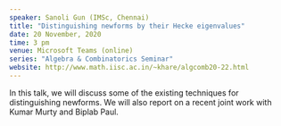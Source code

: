 ```yaml
---
speaker: Sanoli Gun (IMSc, Chennai)
title: "Distinguishing newforms by their Hecke eigenvalues"
date: 20 November, 2020
time: 3 pm
venue: Microsoft Teams (online)
series: "Algebra & Combinatorics Seminar"
website: http://www.math.iisc.ac.in/~khare/algcomb20-22.html
---
```


In this talk, we will discuss some of the existing techniques
for distinguishing newforms. We will also report on a recent
joint work with Kumar Murty and Biplab Paul.

